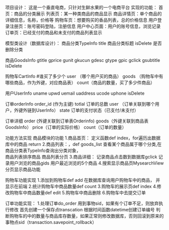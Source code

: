 项目设计：
这是一个垂直电商，只针对生鲜水果的一个电商平台
实现的功能：
首页：商品的分类展示
列表页：某一种类商品的商品显示
商品详情页：单个商品的详细信息，名称，价格等
购物车页：想要购买的香品列表，总的价格信息
用户登录注册页：账号密码登陆，注册信息
用户中心页面：用户的账号信息，浏览记录
订单页：已经支付的商品和未支付的商品列表显示


模型类设计（数据库设计）：
商品分类TypeInfo
title    商品分类标题
isDelete  是否删除分类

商品GoodsInfo
gtitle
gprice
gunit
gkucun
gdesc
gtype
gpic
gclick
gsubtitle
isDelete

购物车CartInfo
#谁买了多少个
user （哪个用户买的商品）
goods （购物车中有哪些商品，作为外键，对应商品表）
count（商品的数量，买了多少件商品）

用户UserInfo
uname
upwd
uemail
uaddress
ucode
uphone
isDelete

订单orderInfo
order_id (作为主键)
totlal 订单的总数
user （订单关联到哪个用户，外键外链到UserInfo）
state  订单的支付状态（已支付/未支付）

订单详细
order (外键关联到订单表Orderinfo)
goods（外键关联到商品表GoodsInfo）
price（订单的实际价格）
count（订单的数量）



功能方法实现
商品模块的功能
1.商品首页： 定义函数def index，for遍历出数据库中的商品 return
2.商品列表：，def goods_list
查看某个商品属于哪个分类,在商品分类表TypeInfo查询出分类对象，  
商品列表排序商品
商品列表分页
3.商品详细：
记录商品点击数到数据库gclick
记录用户浏览的商品gids
用户最近浏览的5个商品
4.搜索显示商品页MysearchView
分页显示商品功能


购物车功能实现
1.添加到购物车def add
在数据库查询用户购物车中的商品， 并显示在前端
2.统计购物车中商品数量def count
3.购物车的展示页def index
4.修改购物车中商品数量def edit
5.购物车中商品删除
6.购物车中去提交订单

订单功能实现：
1.处理订单do_order
用到事物sid，如果有个订单不足，则放弃执行修改
首先创建一个保存点transcation
根据时间函数datetime创建订单编号
判断购物车的中的数量与商品库存数量，如果正常则修改数据库，否则回滚到原来的事物点sid（transaction.savepoint_rollback）

